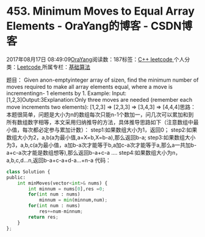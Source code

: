 
# 453. Minimum Moves to Equal Array Elements - OraYang的博客 - CSDN博客

2017年08月17日 08:49:09[OraYang](https://me.csdn.net/u010665216)阅读数：187标签：[C++																](https://so.csdn.net/so/search/s.do?q=C++&t=blog)[leetcode																](https://so.csdn.net/so/search/s.do?q=leetcode&t=blog)[
							](https://so.csdn.net/so/search/s.do?q=C++&t=blog)个人分类：[Leetcode																](https://blog.csdn.net/u010665216/article/category/7026962)
所属专栏：[基础算法](https://blog.csdn.net/column/details/16604.html)



题目：
Given anon-emptyinteger array of sizen, find the minimum number of moves required to make all array elements equal, where a move is incrementingn- 1 elements by 1.
Example:
Input:[1,2,3]Output:3Explanation:Only three moves are needed (remember each move increments two elements):
[1,2,3]  =>  [2,3,3]  =>  [3,4,3]  =>  [4,4,4]思路：本题很简单，问题是大小为n的数组每次只能n-1个数加一，问几次可以累加和到所有数组数字相等，本文采用归纳推导的方法，具体推导思路如下（注意数组中最小值，每次都必定参与累加计数）：
step1:如果数组大小为1，返回0；
step2:如果数组大小为2，a,b(a为最小值,a+X=b,X=b-a),那么返回b-a;
step3:如果数组大小为3，a,b,c(a为最小值，a加b-a次才能等于b,a加c-a次才能等于a,那么a一共加b-a+c-a次才能是数组想等),那么返回b-a+c-a
....
step4:如果数组大小为n，a,b,c,d...n,返回b-a+c-a+d-a...+n-a
代码：

```python
class Solution {
public:
    int minMoves(vector<int>& nums) {
        int minnum = nums[0],res =0;
        for(int num : nums)
            minnum = min(minnum,num);
        for(int num : nums)
            res+=num-minnum;
        return res;
    }
};
```


